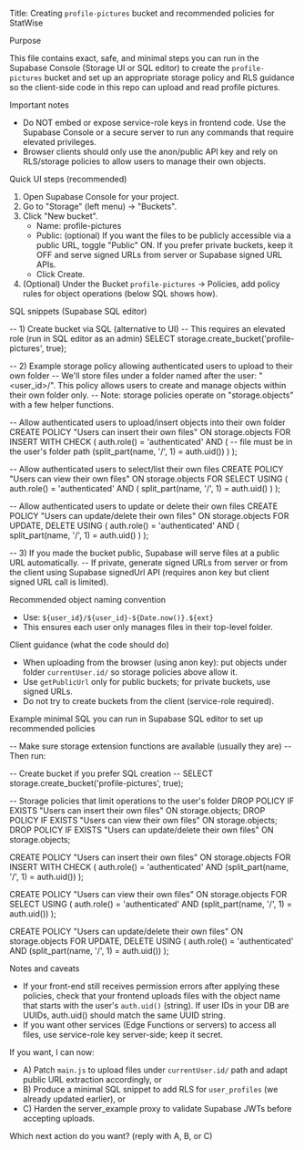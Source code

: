 Title: Creating `profile-pictures` bucket and recommended policies for StatWise

Purpose

This file contains exact, safe, and minimal steps you can run in the Supabase Console (Storage UI or SQL editor) to create the `profile-pictures` bucket and set up an appropriate storage policy and RLS guidance so the client-side code in this repo can upload and read profile pictures.

Important notes
- Do NOT embed or expose service-role keys in frontend code. Use the Supabase Console or a secure server to run any commands that require elevated privileges.
- Browser clients should only use the anon/public API key and rely on RLS/storage policies to allow users to manage their own objects.

Quick UI steps (recommended)
1. Open Supabase Console for your project.
2. Go to "Storage" (left menu) -> "Buckets".
3. Click "New bucket".
   - Name: profile-pictures
   - Public: (optional) If you want the files to be publicly accessible via a public URL, toggle "Public" ON. If you prefer private buckets, keep it OFF and serve signed URLs from server or Supabase signed URL APIs.
   - Click Create.
4. (Optional) Under the Bucket `profile-pictures` -> Policies, add policy rules for object operations (below SQL shows how).

SQL snippets (Supabase SQL editor)

-- 1) Create bucket via SQL (alternative to UI)
-- This requires an elevated role (run in SQL editor as an admin)
SELECT storage.create_bucket('profile-pictures', true);

-- 2) Example storage policy allowing authenticated users to upload to their own folder
-- We'll store files under a folder named after the user: "<user_id>/<filename>". This policy allows users to create and manage objects within their own folder only.
-- Note: storage policies operate on "storage.objects" with a few helper functions.

-- Allow authenticated users to upload/insert objects into their own folder
CREATE POLICY "Users can insert their own files" ON storage.objects
  FOR INSERT WITH CHECK (
    auth.role() = 'authenticated' AND (
      -- file must be in the user's folder path
      (split_part(name, '/', 1) = auth.uid())
    )
  );

-- Allow authenticated users to select/list their own files
CREATE POLICY "Users can view their own files" ON storage.objects
  FOR SELECT USING (
    auth.role() = 'authenticated' AND (
      split_part(name, '/', 1) = auth.uid()
    )
  );

-- Allow authenticated users to update or delete their own files
CREATE POLICY "Users can update/delete their own files" ON storage.objects
  FOR UPDATE, DELETE USING (
    auth.role() = 'authenticated' AND (
      split_part(name, '/', 1) = auth.uid()
    )
  );

-- 3) If you made the bucket public, Supabase will serve files at a public URL automatically.
-- If private, generate signed URLs from server or from the client using Supabase signedUrl API (requires anon key but client signed URL call is limited).

Recommended object naming convention
- Use: `${user_id}/${user_id}-${Date.now()}.${ext}`
- This ensures each user only manages files in their top-level folder.

Client guidance (what the code should do)
- When uploading from the browser (using anon key): put objects under folder `currentUser.id/` so storage policies above allow it.
- Use `getPublicUrl` only for public buckets; for private buckets, use signed URLs.
- Do not try to create buckets from the client (service-role required).

Example minimal SQL you can run in Supabase SQL editor to set up recommended policies

-- Make sure storage extension functions are available (usually they are)
-- Then run:

-- Create bucket if you prefer SQL creation
-- SELECT storage.create_bucket('profile-pictures', true);

-- Storage policies that limit operations to the user's folder
DROP POLICY IF EXISTS "Users can insert their own files" ON storage.objects;
DROP POLICY IF EXISTS "Users can view their own files" ON storage.objects;
DROP POLICY IF EXISTS "Users can update/delete their own files" ON storage.objects;

CREATE POLICY "Users can insert their own files" ON storage.objects
  FOR INSERT WITH CHECK (
    auth.role() = 'authenticated' AND (split_part(name, '/', 1) = auth.uid())
  );

CREATE POLICY "Users can view their own files" ON storage.objects
  FOR SELECT USING (
    auth.role() = 'authenticated' AND (split_part(name, '/', 1) = auth.uid())
  );

CREATE POLICY "Users can update/delete their own files" ON storage.objects
  FOR UPDATE, DELETE USING (
    auth.role() = 'authenticated' AND (split_part(name, '/', 1) = auth.uid())
  );

Notes and caveats
- If your front-end still receives permission errors after applying these policies, check that your frontend uploads files with the object name that starts with the user's `auth.uid()` (string). If user IDs in your DB are UUIDs, auth.uid() should match the same UUID string.
- If you want other services (Edge Functions or servers) to access all files, use service-role key server-side; keep it secret.

If you want, I can now:
- A) Patch `main.js` to upload files under `currentUser.id/` path and adapt public URL extraction accordingly, or
- B) Produce a minimal SQL snippet to add RLS for `user_profiles` (we already updated earlier), or
- C) Harden the server_example proxy to validate Supabase JWTs before accepting uploads.

Which next action do you want? (reply with A, B, or C)
